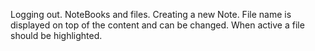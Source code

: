 Logging out.
NoteBooks and files.
Creating a new Note.
File name is displayed on top of the content and can be changed.
When active a file should be highlighted.